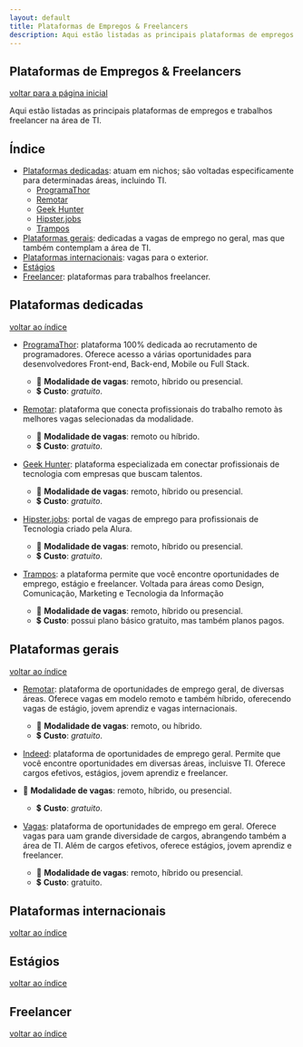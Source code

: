 ```yaml
---
layout: default
title: Plataformas de Empregos & Freelancers
description: Aqui estão listadas as principais plataformas de empregos e trabalhos freelancer na área de TI.
---
```


## Plataformas de Empregos & Freelancers

[voltar para a página inicial](https://jonasmacedo42.github.io/stella/)

Aqui estão listadas as principais plataformas de empregos e trabalhos freelancer na área de TI.

## Índice

- [Plataformas dedicadas](#plataformas-dedicadas): atuam em nichos; são voltadas especificamente para determinadas áreas, incluindo TI.
  - [ProgramaThor](#programathor)
  - [Remotar](#remotar)
  - [Geek Hunter](#geekhunter)
  - [Hipster.jobs](#hipsterjobs)
  - [Trampos](#trampos)
- [Plataformas gerais](#plataformas-gerais): dedicadas a vagas de emprego no geral, mas que também contemplam a área de TI.
- [Plataformas internacionais](#plataformas-internacionais): vagas para o exterior.
- [Estágios](#estágios)
- [Freelancer](#freelancer): plataformas para trabalhos freelancer.

## Plataformas dedicadas

[voltar ao índice](#índice)

- <a id="programathor" target="_blank" href="https://programathor.com.br/">ProgramaThor</a>: plataforma 100% dedicada ao recrutamento de programadores. Oferece acesso a várias oportunidades para desenvolvedores Front-end, Back-end, Mobile ou Full Stack.
  - 💼 **Modalidade de vagas**: remoto, híbrido ou presencial.
  - 💲 **Custo**: *gratuito*.

- <a id="remotar" target="_blank" href="https://remotar.com.br/">Remotar</a>: plataforma que conecta profissionais do trabalho remoto às melhores vagas selecionadas da modalidade.
  - 💼 **Modalidade de vagas**: remoto ou híbrido.
  - 💲 **Custo**: *gratuito*.

- <a id="geekhunter" target="_blank" href="https://www.geekhunter.com.br/">Geek Hunter</a>: plataforma especializada em conectar profissionais de tecnologia com empresas que buscam talentos.
  - 💼 **Modalidade de vagas**: remoto, híbrido ou presencial.
  - 💲 **Custo**: *gratuito*.

- <a id="hipsterjobs" target="_blank" href="https://hipsters.jobs/">Hipster.jobs</a>: portal de vagas de emprego para profissionais de Tecnologia criado pela Alura.
  - 💼 **Modalidade de vagas**: remoto, híbrido ou presencial.
  - 💲 **Custo**: *gratuito*.

- <a id="trampos" target="_blank" href="https://trampos.co/">Trampos</a>: a plataforma permite que você encontre oportunidades de emprego, estágio e freelancer. Voltada para áreas como Design, Comunicação, Marketing e Tecnologia da Informação
  - 💼 **Modalidade de vagas**: remoto, híbrido ou presencial.
  - 💲 **Custo**: possui plano básico gratuito, mas também planos pagos.

## Plataformas gerais

[voltar ao índice](#índice)

- <a id="remotar" target="_blank" href="https://remotar.com.br">Remotar</a>: plataforma de oportunidades de emprego geral, de diversas áreas. Oferece vagas em modelo remoto e também híbrido, oferecendo vagas de estágio, jovem aprendiz e vagas internacionais.
  - 💼 **Modalidade de vagas**: remoto, ou híbrido.
   - 💲 **Custo**: *gratuito*.

- <a id="indeed" target="_blank" href="https://br.indeed.com">Indeed</a>: plataforma de oportunidades de emprego geral. Permite que você encontre oportunidades em diversas áreas, incluisve TI. Oferece cargos efetivos, estágios, jovem aprendiz e freelancer.
 - 💼 **Modalidade de vagas**: remoto, híbrido, ou presencial.
   - 💲 **Custo**: *gratuito*.

- <a id="vagas" target="_blank" href="https://www.vagas.com.br">Vagas</a>: plataforma de oportunidades de emprego em geral. Oferece vagas para uam grande diversidade de cargos, abrangendo também a área de TI. Além de cargos efetivos, oferece estágios, jovem aprendiz e freelancer.
  - 💼 **Modalidade de vagas**: remoto, híbrido ou presencial.
  - 💲 **Custo**: gratuito.

  

## Plataformas internacionais

[voltar ao índice](#índice)

## Estágios

[voltar ao índice](#índice)

## Freelancer

[voltar ao índice](#índice)

<!--
- <a id="" target="_blank" href=""></a>:
  - 💼 **Modalidade de vagas**:
  - 💲 **Custo**:
-->
